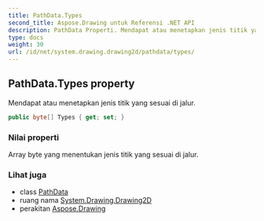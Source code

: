 ```yaml
---
title: PathData.Types
second_title: Aspose.Drawing untuk Referensi .NET API
description: PathData Properti. Mendapat atau menetapkan jenis titik yang sesuai di jalur.
type: docs
weight: 30
url: /id/net/system.drawing.drawing2d/pathdata/types/
---
```

## PathData.Types property

Mendapat atau menetapkan jenis titik yang sesuai di jalur.

```csharp
public byte[] Types { get; set; }
```

### Nilai properti

Array byte yang menentukan jenis titik yang sesuai di jalur.

### Lihat juga

* class [PathData](../)
* ruang nama [System.Drawing.Drawing2D](../../pathdata/)
* perakitan [Aspose.Drawing](../../../)


